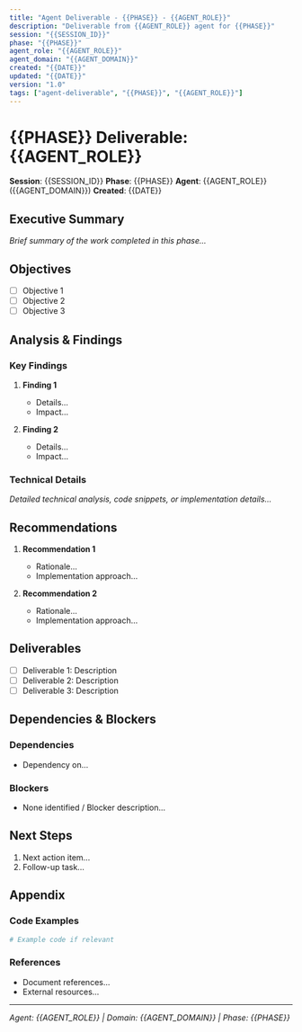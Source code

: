 ```yaml
---
title: "Agent Deliverable - {{PHASE}} - {{AGENT_ROLE}}"
description: "Deliverable from {{AGENT_ROLE}} agent for {{PHASE}}"
session: "{{SESSION_ID}}"
phase: "{{PHASE}}"
agent_role: "{{AGENT_ROLE}}"
agent_domain: "{{AGENT_DOMAIN}}"
created: "{{DATE}}"
updated: "{{DATE}}"
version: "1.0"
tags: ["agent-deliverable", "{{PHASE}}", "{{AGENT_ROLE}}"]
---
```


# {{PHASE}} Deliverable: {{AGENT_ROLE}}

**Session**: {{SESSION_ID}} **Phase**: {{PHASE}} **Agent**: {{AGENT_ROLE}}
({{AGENT_DOMAIN}}) **Created**: {{DATE}}

## Executive Summary

_Brief summary of the work completed in this phase..._

## Objectives

- [ ] Objective 1
- [ ] Objective 2
- [ ] Objective 3

## Analysis & Findings

### Key Findings

1. **Finding 1**
   - Details...
   - Impact...

2. **Finding 2**
   - Details...
   - Impact...

### Technical Details

_Detailed technical analysis, code snippets, or implementation details..._

## Recommendations

1. **Recommendation 1**
   - Rationale...
   - Implementation approach...

2. **Recommendation 2**
   - Rationale...
   - Implementation approach...

## Deliverables

- [ ] Deliverable 1: Description
- [ ] Deliverable 2: Description
- [ ] Deliverable 3: Description

## Dependencies & Blockers

### Dependencies

- Dependency on...

### Blockers

- None identified / Blocker description...

## Next Steps

1. Next action item...
2. Follow-up task...

## Appendix

### Code Examples

```python
# Example code if relevant
```

### References

- Document references...
- External resources...

---

_Agent: {{AGENT_ROLE}} | Domain: {{AGENT_DOMAIN}} | Phase: {{PHASE}}_
